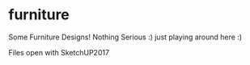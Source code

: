 # furniture
Some Furniture Designs! Nothing Serious :) just playing around here :) 

Files open with SketchUP2017